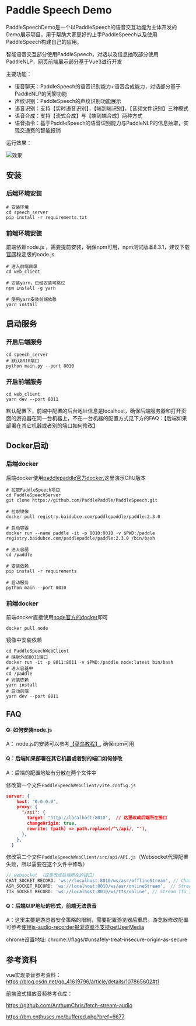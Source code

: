 # Paddle Speech Demo

PaddleSpeechDemo是一个以PaddleSpeech的语音交互功能为主体开发的Demo展示项目，用于帮助大家更好的上手PaddleSpeech以及使用PaddleSpeech构建自己的应用。

智能语音交互部分使用PaddleSpeech，对话以及信息抽取部分使用PaddleNLP，网页前端展示部分基于Vue3进行开发

主要功能：

+ 语音聊天：PaddleSpeech的语音识别能力+语音合成能力，对话部分基于PaddleNLP的闲聊功能
+ 声纹识别：PaddleSpeech的声纹识别功能展示
+ 语音识别：支持【实时语音识别】，【端到端识别】，【音频文件识别】三种模式
+ 语音合成：支持【流式合成】与【端到端合成】两种方式
+ 语音指令：基于PaddleSpeech的语音识别能力与PaddleNLP的信息抽取，实现交通费的智能报销

运行效果：

 ![效果](docs/效果展示.png)

## 安装

### 后端环境安装

```
# 安装环境
cd speech_server
pip install -r requirements.txt
```


### 前端环境安装

前端依赖node.js ，需要提前安装，确保npm可用，npm测试版本8.3.1，建议下载[官网](https://nodejs.org/en/)稳定版的node.js

```
# 进入前端目录
cd web_client

# 安装yarn，已经安装可跳过
npm install -g yarn

# 使用yarn安装前端依赖
yarn install
```


## 启动服务

### 开启后端服务

```
cd speech_server
# 默认8010端口
python main.py --port 8010
```

### 开启前端服务

```
cd web_client
yarn dev --port 8011
```

默认配置下，前端中配置的后台地址信息是localhost，确保后端服务器和打开页面的游览器在同一台机器上，不在一台机器的配置方式见下方的FAQ：【后端如果部署在其它机器或者别的端口如何修改】

## Docker启动

### 后端docker
后端docker使用[paddlepaddle官方docker](https://www.paddlepaddle.org.cn/),这里演示CPU版本
```
# 拉取PaddleSpeech项目
cd PaddleSpeechServer
git clone https://github.com/PaddlePaddle/PaddleSpeech.git

# 拉取镜像
docker pull registry.baidubce.com/paddlepaddle/paddle:2.3.0

# 启动容器
docker run --name paddle -it -p 8010:8010 -v $PWD:/paddle registry.baidubce.com/paddlepaddle/paddle:2.3.0 /bin/bash

# 进入容器
cd /paddle

# 安装依赖
pip install -r requirements

# 启动服务
python main --port 8010

```

### 前端docker

前端docker直接使用[node官方的docker](https://hub.docker.com/_/node)即可

```shell
docker pull node
```

镜像中安装依赖

```shell
cd PaddleSpeechWebClient
# 映射外部8011端口
docker run -it -p 8011:8011 -v $PWD:/paddle node:latest bin/bash
# 进入容器中
cd /paddle
# 安装依赖
yarn install
# 启动前端
yarn dev --port 8011
```





## FAQ 

#### Q: 如何安装node.js

A： node.js的安装可以参考[【菜鸟教程】](https://www.runoob.com/nodejs/nodejs-install-setup.html), 确保npm可用

#### Q：后端如果部署在其它机器或者别的端口如何修改

A：后端的配置地址有分散在两个文件中

修改第一个文件`PaddleSpeechWebClient/vite.config.js`

```json
server: {
    host: "0.0.0.0",
    proxy: {
      "/api": {
        target: "http://localhost:8010",  // 这里改成后端所在接口
        changeOrigin: true,
        rewrite: (path) => path.replace(/^\/api/, ""),
      },
    },
  }
```

修改第二个文件`PaddleSpeechWebClient/src/api/API.js`（Websocket代理配置失败，所以需要在这个文件中修改）

```javascript
// websocket （这里改成后端所在的接口）
CHAT_SOCKET_RECORD: 'ws://localhost:8010/ws/asr/offlineStream', // ChatBot websocket 接口
ASR_SOCKET_RECORD: 'ws://localhost:8010/ws/asr/onlineStream',  // Stream ASR 接口
TTS_SOCKET_RECORD: 'ws://localhost:8010/ws/tts/online', // Stream TTS 接口
```

#### Q：后端以IP地址的形式，前端无法录音

A：这里主要是游览器安全策略的限制，需要配置游览器后重启。游览器修改配置可参考[使用js-audio-recorder报浏览器不支持getUserMedia](https://blog.csdn.net/YRY_LIKE_YOU/article/details/113745273)

chrome设置地址: chrome://flags/#unsafely-treat-insecure-origin-as-secure




## 参考资料

vue实现录音参考资料：https://blog.csdn.net/qq_41619796/article/details/107865602#t1

前端流式播放音频参考仓库：

https://github.com/AnthumChris/fetch-stream-audio

https://bm.enthuses.me/buffered.php?bref=6677
